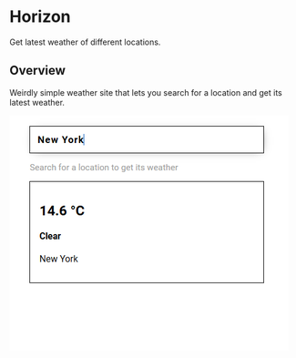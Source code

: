 # Horizon

Get latest weather of different locations.

## Overview

Weirdly simple weather site that lets you search for a location and get its latest weather.

![Screenshot](./src/demo.png)
